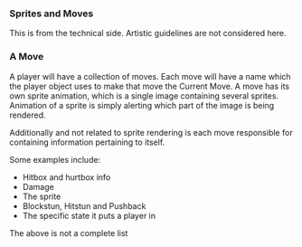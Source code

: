 ### Sprites and Moves ###

This is from the technical side. Artistic guidelines are not considered here.

### A Move ###
A player will have a collection of moves. Each move will have a name which the player object uses to make that move the Current Move. A move has its own sprite animation, which is a single image containing several sprites. Animation of a sprite is simply alerting which part of the image is being rendered. 

Additionally and not related to sprite rendering is each move responsible for containing information pertaining to itself.

Some examples include:

* Hitbox and hurtbox info
* Damage
* The sprite
* Blockstun, Hitstun and Pushback
* The specific state it puts a player in

The above is not a complete list